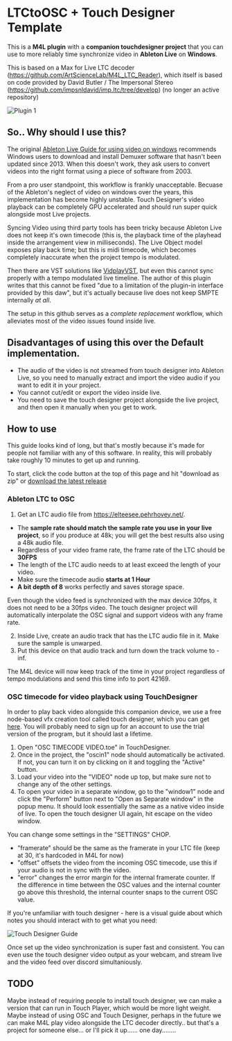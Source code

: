 # LTCtoOSC + Touch Designer Template
This is a **M4L plugin** with a **companion touchdesigner project** that you can use to more reliably time synchronize video in **Ableton Live** on **Windows**.

This is based on a Max for Live LTC decoder (https://github.com/ArtScienceLab/M4L_LTC_Reader), which itself is based on code provided by David Butler / The Impersonal Stereo (https://github.com/impsnldavid/imp.ltc/tree/develop) (no longer an active repository)

![Plugin 1](https://cdn.discordapp.com/attachments/422835897332137984/925476063746867220/unknown.png)

## So.. Why should I use this?
The original [Ableton Live Guide for using video on windows](https://help.ableton.com/hc/en-us/articles/209773125-Using-Video) recommends Windows users to download and install  Demuxer software that hasn't been updated since 2013. When this doesn't work, they ask users to convert videos into the right format using a piece of software from 2003. 

From a pro user standpoint, this workflow is frankly unacceptable. 
Becuase of the Ableton's neglect of video on windows over the years, this implementation has become highly unstable.
Touch Designer's video playback can be completely GPU accelerated and should run super quick alongside most Live projects.

Syncing Video using third party tools has been tricky because Ableton Live does not keep it's own timecode (this is, the playback time of the playhead inside the arrangement view in milliseconds). 
The Live Object model exposes play back time; but this is midi timecode, which becomes completely inaccurate when the project tempo is modulated. 

Then there are VST solutions like [VidplayVST](https://vidplayvst.com/index.htm), but even this cannot sync properly with a tempo modulated live timeline. 
The author of this plugin writes that this cannot be fixed "due to a limitation of the plugin-in interface provided by this daw", but it's actually because live does not keep SMPTE internally *at all*.

The setup in this github serves as a *complete replacement* workflow, which alleviates most of the video issues found inside live.

## Disadvantages of using this over the Default implementation.
- The audio of the video is not streamed from touch designer into Ableton Live, so you need to manually extract and import the video audio if you want to edit it in your project.
- You cannot cut/edit or export the video inside live.
- You need to save the touch designer project alongside the live project, and then open it manually when you get to work.

## How to use

This guide looks kind of long, but that's mostly because it's made for people not familiar with any of this software.
In reality, this will probably take roughly 10 minutes to get up and running.

To start, click the code button at the top of this page and hit "download as zip" or [download the latest release](https://github.com/Inversil/LTCtoOSC-TouchDesigner/releases)

### Ableton LTC to OSC
1. Get an LTC audio file from https://elteesee.pehrhovey.net/. 
- The **sample rate should match the sample rate you use in your live project**, so if you produce at 48k; you will get the best results also using a 48k audio file. 
- Regardless of your video frame rate, the frame rate of the LTC should be **30FPS**
- The length of the LTC audio needs to at least exceed the length of your video. 
- Make sure the timecode audio **starts at 1 Hour**
- **A bit depth of 8** works perfectly and saves storage space.

Even though the video feed is synchronized with the max device 30fps, it does not need to be a 30fps video. The touch designer project will automatically interpolate the OSC signal and support videos with any frame rate.

2. Inside Live, create an audio track that has the LTC audio file in it. Make sure the sample is unwarped.
3. Put this device on that audio track and turn down the track volume to -inf.

The M4L device will now keep track of the time in your project regardless of tempo modulations and send this time info to port 42169.

### OSC timecode for video playback using TouchDesigner

In order to play back video alongside this companion device, we use a free node-based vfx creation tool called touch designer, which you can get [here](https://derivative.ca/).
You will probably need to sign up for an account to use the trial version of the program, but it should last a lifetime.

1. Open "OSC TIMECODE VIDEO.toe" in TouchDesigner.
2. Once in the project, the "oscin1" node should automatically be activated. If not, you can turn it on by clicking on it and toggling the "Active" button.
3. Load your video into the "VIDEO" node up top, but make sure not to change any of the other settings.
4. To open your video in a separate window, go to the "window1" node and click the "Perform" button next to "Open as Separate window" in the popup menu. It should look essentially the same as a native video inside of live. To open the touch designer UI again, hit escape on the video window.

You can change some settings in the "SETTINGS" CHOP.
- "framerate" should be the same as the framerate in your LTC file (keep at 30, it's hardcoded in M4L for now)
- "offset" offsets the video from the incoming OSC timecode, use this if your audio is not in sync with the video.
- "error" changes the error margin for the internal framerate counter. If the difference in time between the OSC values and the internal counter go above this threshold, the internal counter snaps to the current OSC value.

If you're unfamiliar with touch designer - here is a visual guide about which notes you should interact with to get what you need:

![Touch Designer Guide](https://cdn.discordapp.com/attachments/202817364264222720/925547803588063262/eeee.png)

Once set up the video synchronization is super fast and consistent. You can even use the touch designer video output as your webcam, and stream live and the video feed over discord simultaniously.

## TODO

Maybe instead of requiring people to install touch designer, we can make a version that can run in Touch Player, which would be more light weight.
Maybe instead of using OSC and Touch Designer, perhaps in the future we can make M4L play video alongside the LTC decoder directly.. but that's a project for someone else... or I'll pick it up...... one day........
